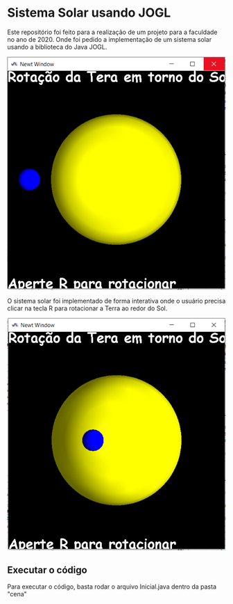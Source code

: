 # Sistema Solar usando JOGL

Este repositório foi feito para a realização de um projeto para a faculdade no ano de 2020. Onde foi pedido a implementação de um sistema solar usando a biblioteca do Java JOGL.


![](jogl-1.PNG)

O sistema solar foi implementado de forma interativa onde o usuário precisa clicar na tecla R para rotacionar a Terra ao redor do Sol.

![](jogl-2.PNG)

## Executar o código

Para executar o código, basta rodar o arquivo Inicial.java dentro da pasta "cena"
